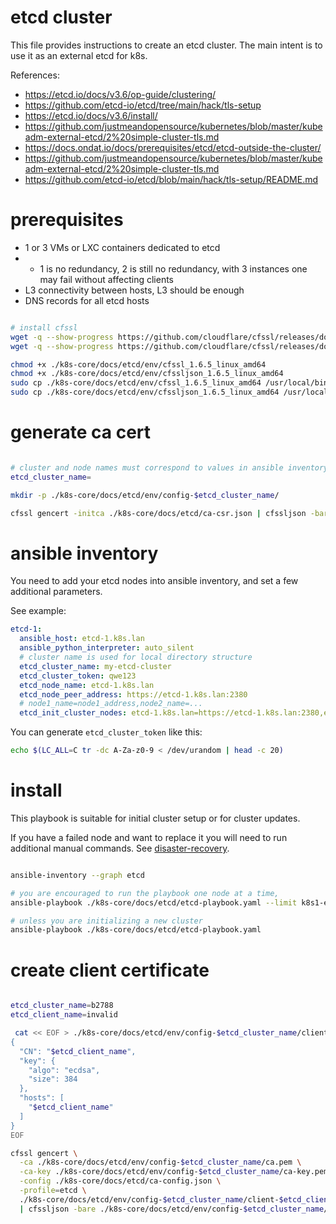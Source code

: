 
# etcd cluster

This file provides instructions to create an etcd cluster.
The main intent is to use it as an external etcd for k8s.

References:
- https://etcd.io/docs/v3.6/op-guide/clustering/
- https://github.com/etcd-io/etcd/tree/main/hack/tls-setup
- https://etcd.io/docs/v3.6/install/
- https://github.com/justmeandopensource/kubernetes/blob/master/kubeadm-external-etcd/2%20simple-cluster-tls.md
- https://docs.ondat.io/docs/prerequisites/etcd/etcd-outside-the-cluster/
- https://github.com/justmeandopensource/kubernetes/blob/master/kubeadm-external-etcd/2%20simple-cluster-tls.md
- https://github.com/etcd-io/etcd/blob/main/hack/tls-setup/README.md

# prerequisites

- 1 or 3 VMs or LXC containers dedicated to etcd
- - 1 is no redundancy, 2 is still no redundancy, with 3 instances one may fail without affecting clients
- L3 connectivity between hosts, L3 should be enough
- DNS records for all etcd hosts

```bash

# install cfssl
wget -q --show-progress https://github.com/cloudflare/cfssl/releases/download/v1.6.5/cfssl_1.6.5_linux_amd64 -O ./k8s-core/docs/etcd/env/cfssl_1.6.5_linux_amd64
wget -q --show-progress https://github.com/cloudflare/cfssl/releases/download/v1.6.5/cfssljson_1.6.5_linux_amd64 -O ./k8s-core/docs/etcd/env/cfssljson_1.6.5_linux_amd64

chmod +x ./k8s-core/docs/etcd/env/cfssl_1.6.5_linux_amd64
chmod +x ./k8s-core/docs/etcd/env/cfssljson_1.6.5_linux_amd64
sudo cp ./k8s-core/docs/etcd/env/cfssl_1.6.5_linux_amd64 /usr/local/bin/cfssl
sudo cp ./k8s-core/docs/etcd/env/cfssljson_1.6.5_linux_amd64 /usr/local/bin/cfssljson

```

# generate ca cert

```bash

# cluster and node names must correspond to values in ansible inventory
etcd_cluster_name=

mkdir -p ./k8s-core/docs/etcd/env/config-$etcd_cluster_name/

cfssl gencert -initca ./k8s-core/docs/etcd/ca-csr.json | cfssljson -bare ./k8s-core/docs/etcd/env/config-$etcd_cluster_name/ca

```

# ansible inventory

You need to add your etcd nodes into ansible inventory,
and set a few additional parameters.

See example:

```yaml
etcd-1:
  ansible_host: etcd-1.k8s.lan
  ansible_python_interpreter: auto_silent
  # cluster name is used for local directory structure
  etcd_cluster_name: my-etcd-cluster
  etcd_cluster_token: qwe123
  etcd_node_name: etcd-1.k8s.lan
  etcd_node_peer_address: https://etcd-1.k8s.lan:2380
  # node1_name=node1_address,node2_name=...
  etcd_init_cluster_nodes: etcd-1.k8s.lan=https://etcd-1.k8s.lan:2380,etcd-2.k8s.lan=https://etcd-2.k8s.lan:2380,etcd-3.k8s.lan=https://etcd-3.k8s.lan:2380
```

You can generate `etcd_cluster_token` like this:

```bash
echo $(LC_ALL=C tr -dc A-Za-z0-9 < /dev/urandom | head -c 20)
```

# install

This playbook is suitable for initial cluster setup
or for cluster updates.

If you have a failed node and want to replace it
you will need to run additional manual commands.
See [disaster-recovery](./etcdctl.md#disaster-recovery).

```bash

ansible-inventory --graph etcd

# you are encouraged to run the playbook one node at a time,
ansible-playbook ./k8s-core/docs/etcd/etcd-playbook.yaml --limit k8s1-etcd1.k8s.lan

# unless you are initializing a new cluster
ansible-playbook ./k8s-core/docs/etcd/etcd-playbook.yaml

```

# create client certificate

```bash

etcd_cluster_name=b2788
etcd_client_name=invalid

 cat << EOF > ./k8s-core/docs/etcd/env/config-$etcd_cluster_name/client-$etcd_client_name.json
{
  "CN": "$etcd_client_name",
  "key": {
    "algo": "ecdsa",
    "size": 384
  },
  "hosts": [
    "$etcd_client_name"
  ]
}
EOF

cfssl gencert \
  -ca ./k8s-core/docs/etcd/env/config-$etcd_cluster_name/ca.pem \
  -ca-key ./k8s-core/docs/etcd/env/config-$etcd_cluster_name/ca-key.pem \
  -config ./k8s-core/docs/etcd/ca-config.json \
  -profile=etcd \
  ./k8s-core/docs/etcd/env/config-$etcd_cluster_name/client-$etcd_client_name.json \
  | cfssljson -bare ./k8s-core/docs/etcd/env/config-$etcd_cluster_name/client-$etcd_client_name

```
